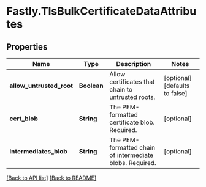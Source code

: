 # Fastly.TlsBulkCertificateDataAttributes

## Properties

Name | Type | Description | Notes
------------ | ------------- | ------------- | -------------
**allow_untrusted_root** | **Boolean** | Allow certificates that chain to untrusted roots. | [optional] [defaults to false]
**cert_blob** | **String** | The PEM-formatted certificate blob. Required. | [optional] 
**intermediates_blob** | **String** | The PEM-formatted chain of intermediate blobs. Required. | [optional] 



[[Back to API list]](../../README.md#endpoints) [[Back to README]](../../README.md)
